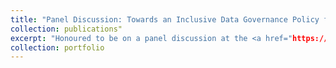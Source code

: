 ```yaml
---
title: "Panel Discussion: Towards an Inclusive Data Governance Policy for the use of AI in Africa"
collection: publications"
excerpt: "Honoured to be on a panel discussion at the <a href="https://dataforpolicy.org/data-for-policy-2022-overview/">Data for Policy Conference</a> hosted at the Evans School of Public Policy & Governance, University of Washington on **Towards an Inclusive Data Governance Policy for the use of AI in Africa** alongside Africa-Canada Artificial Intelligence and Data Innovation Consortium (ACADIC) colleagues (Jude Kong and Jake Okechukwu Effoduh), moderated by the International Development Research Centre (IDRC) project officer Chaitali Sinha (she/her).<br/><img src='/images/datafor policy.jpg'> "
collection: portfolio
---
```



